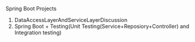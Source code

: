 Spring Boot Projects

1. DataAccessLayerAndServiceLayerDiscussion
2. Spring Boot + Testing(Unit Testing(Service+Reposiory+Controller) and Integration testing)
